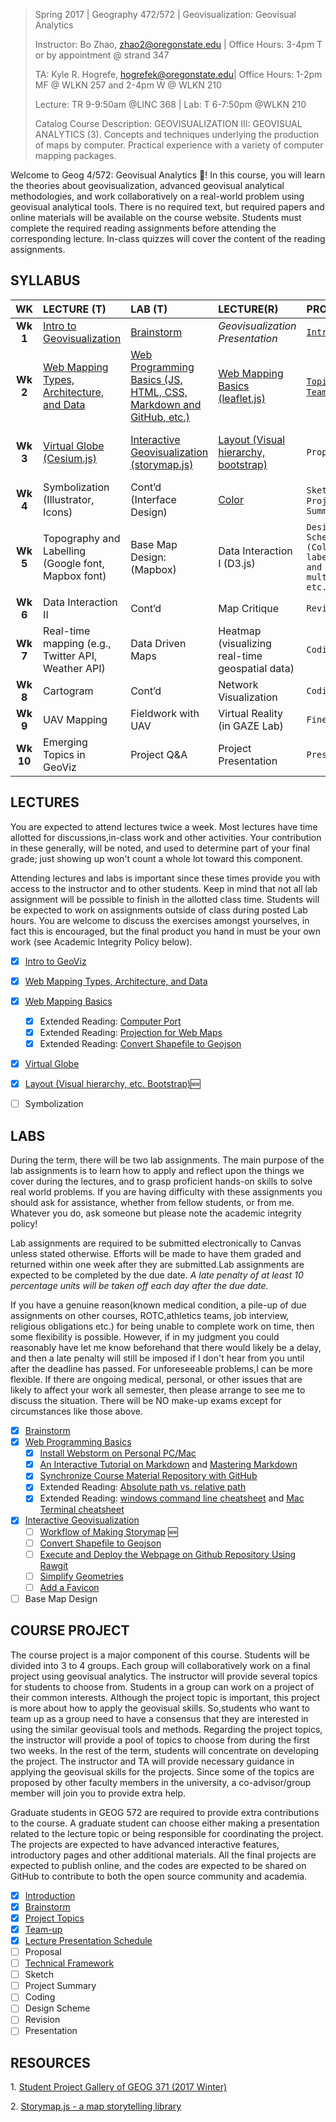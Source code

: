 > Spring 2017 | Geography 472/572 | Geovisualization: Geovisual Analytics
>
> Instructor: Bo Zhao, zhao2@oregonstate.edu | Office Hours: 3-4pm T or by appointment @ strand 347
>
> TA: Kyle R. Hogrefe, hogrefek@oregonstate.edu| Office Hours: 1-2pm MF @ WLKN 257 and 2-4pm W @ WLKN 210
>
> Lecture: TR 9-9:50am @LINC 368 | Lab:  T 6-7:50pm @WLKN 210
>
> Catalog Course Description: GEOVISUALIZATION III: GEOVISUAL ANALYTICS (3). Concepts and techniques underlying the production of maps by computer. Practical experience with a variety of computer mapping packages.

Welcome to Geog 4/572: Geovisual Analytics ​:gift_heart:​! In this course, you will learn the theories about geovisualization, advanced geovisual analytical methodologies, and work collaboratively on a real-world problem using geovisual analytical tools. There is no required text, but required papers and online materials will be available on the course website. Students must complete the required reading assignments before attending the corresponding lecture. In-class quizzes will cover the content of the reading assignments.

## SYLLABUS

|  **WK**   | **LECTURE (T)**                          | **LAB (T)**                              | **LECTURE(R)**                           | **PROJECT**                              | READING                                  |
| :-------: | :--------------------------------------- | :--------------------------------------- | :--------------------------------------- | :--------------------------------------- | :--------------------------------------- |
| **Wk 1**  | [Intro to Geovisualization](wk01/wk01_1_lec01/wk01_1_lec01.pdf) | [Brainstorm](project/brainstorm.md)      | *Geovisualization Presentation*        | [`Introduction`](project/intro.md)       | [W3School Tutorial](wk01/readme.md)      |
| **Wk 2**  | [Web Mapping Types, Architecture, and Data](wk02/wk02_1_lec03/readme.md) | [Web Programming Basics  (JS, HTML, CSS, Markdown and GitHub, etc.)](wk02/wk02_2_lab02/readme.md) | [Web Mapping Basics (leaflet.js)](wk02/wk02_3_lec04/readme.md) | [`Topics`](project/project_topics.md), [`Team-up`](project/team.md) | [Leaflet.js Tutorial](wk02/readme.md)    |
| **Wk 3**  | [Virtual Globe (Cesium.js)](wk03/wk03_1_lec05/readme.md) | [Interactive Geovisualization   (storymap.js)](wk03/wk03_2_lab03) | [Layout (Visual hierarchy, bootstrap)](wk03/wk03_3_lec06)     | `Proposal`                               | [Cesium.js Tutorial, Web Design Principles](wk03/readme.md) :new: |
| **Wk 4**  | Symbolization (Illustrator, Icons)       | Cont’d   (Interface Design)              | [Color](resource/color.md)                                    | `Sketch` & `Project Summary`             | [Map Symbolization, Color](wk04/readme.md) |
| **Wk 5**  | Topography and Labelling  (Google font, Mapbox font) | Base Map Design:   (Mapbox)              | Data Interaction I (D3.js)               | `Design Scheme (Color, label, icon, and multimedia,  etc.)` | [Labelling, Typography, D3.js tutorial](wk05/readme.md) |
| **Wk 6**  | Data Interaction II                      | Cont’d                                   | Map Critique                             | `Revision`                               |                                          |
| **Wk 7**  | Real-time mapping (e.g., Twitter API, Weather API) | Data Driven Maps                         | Heatmap   (visualizing real-time geospatial data) | `Coding`                                 |                                          |
| **Wk 8**  | Cartogram                                | Cont’d                                   | Network Visualization                    | `Coding`                                 |                                          |
| **Wk 9**  | UAV Mapping                              | Fieldwork with UAV                       | Virtual Reality   (in GAZE Lab)          | `Fine-tuning`                            |                                          |
| **Wk 10** | Emerging Topics in GeoViz                | Project Q&A                              | Project Presentation                     | `Presentation`                           |                                          |

## LECTURES

You are expected to attend lectures twice a week. Most lectures have time allotted for discussions,in-class work and other activities. Your contribution in these generally, will be noted, and used to determine part of your final grade; just showing up won't count a whole lot toward this component.

Attending lectures and labs is important since these times provide you with access to the instructor and to other students. Keep in mind that not all lab assignment will be possible to finish in the allotted class time. Students will be expected to work on assignments outside of class during posted Lab hours. You are welcome to discuss the exercises amongst yourselves, in fact this is encouraged, but the final product you hand in must be your own work (see Academic Integrity Policy below).

- [x] [Intro to GeoViz](wk01/wk01_1_lec01/wk01_1_lec01.pdf)

- [x] [Web Mapping Types, Architecture, and Data](wk02/wk02_1_lec03/readme.md)

- [x] [Web Mapping Basics](wk02/wk02_3_lec04/readme.md)
    - [x] Extended Reading: [Computer Port](https://en.wikipedia.org/wiki/Port_(computer_networking))
    - [x] Extended Reading: [Projection for Web Maps](resource/cs.md)
    - [x] Extended Reading: [Convert Shapefile to Geojson](resource/conversion_shp_geojson.md)

- [X] [Virtual Globe](wk03/wk03_1_lec05/readme.md)

- [X] [Layout (Visual hierarchy, etc. Bootstrap)](wk03/wk03_3_lec06):new:

- [ ]  Symbolization

## LABS

During the term, there will be two lab assignments. The main purpose of the lab assignments is to learn how to apply and reflect upon the things we cover during the lectures, and to grasp proficient hands-on skills to solve real world problems. If you are having difficulty with these assignments you should ask for assistance, whether from fellow students, or from me. Whatever you do, ask someone but please note the academic integrity policy!

Lab assignments are required to be submitted electronically to Canvas unless stated otherwise. Efforts will be made to have them graded and returned within one week after they are submitted.Lab assignments are expected to be completed by the due date. *A late penalty of at least 10 percentage units will be taken off each day after the due date.*

If you have a genuine reason(known medical condition, a pile-up of due assignments on other courses, ROTC,athletics teams, job interview, religious obligations etc.) for being unable to complete work on time, then some flexibility is possible. However, if in my judgment you could reasonably have let me know beforehand that there would likely be a delay, and then a late penalty will still be imposed if I don't hear from you until after the deadline has passed. For unforeseeable problems,I can be more flexible. If there are ongoing medical, personal, or other issues that are likely to affect your work all semester, then please arrange to see me to discuss the situation. There will be NO make-up exams except for circumstances like those above.

- [x] [Brainstorm](project/brainstorm.md)
- [x] [Web Programming Basics](wk02/wk02_2_lab02/readme.md)
    - [x] [Install Webstorm on Personal PC/Mac](resource/install_webstorm.md)
    - [x] [An Interactive Tutorial on Markdown](http://www.markdowntutorial.com/) and [Mastering Markdown](https://guides.github.com/features/mastering-markdown/)
    - [x] [Synchronize Course Material Repository with GitHub](resource/sync_with_github.md)
    - [x] Extended Reading: [Absolute path vs. relative path](http://www.coffeecup.com/help/articles/absolute-vs-relative-pathslinks/)
    - [x] Extended Reading: [windows command line cheatsheet](resource/dos_cheatsheet.jpg) and [Mac Terminal cheatsheet](resource/terminal_cheatsheet.jpg)
- [x] [Interactive Geovisualization](wk03/wk03_2_lab03)
   -  [ ] [Workflow of Making Storymap](resource/storymap-workflows.png) :new:
   -  [ ] [Convert Shapefile to Geojson](resource/conversion_shp_geojson.md)
   -  [ ] [Execute and Deploy the Webpage on Github Repository Using Rawgit](http://rawgit.com/)
   -  [ ] [Simplify Geometries](resource/simplify_geometries.md)
   -  [ ] [Add a Favicon](resource/add_favicon.md)
- [ ] Base Map Design

## COURSE PROJECT

The course project is a major component of this course. Students will be divided into 3 to 4 groups. Each group will collaboratively work on a final project using geovisual analytics. The instructor will provide several topics for students to choose from. Students in a group can work on a project of their common interests. Although the project topic is important, this project is more about how to apply the geovisual skills. So,students who want to team up as a group need to have a consensus that they are interested in using the similar geovisual tools and methods. Regarding the project topics, the instructor will provide a pool of topics to choose from during the first two weeks. In the rest of the term, students will concentrate on developing the project. The instructor and TA will provide necessary guidance in applying the geovisual skills for the projects. Since some of the topics are proposed by other faculty members in the university, a co-advisor/group member will join you to provide extra help.

Graduate students in GEOG 572 are required to provide extra contributions to the course. A graduate student can choose either making a presentation related to the lecture topic or being responsible for coordinating the project. The projects are expected to have advanced interactive features, introductory pages and other additional materials. All the final projects are expected to publish online, and the codes are expected to be shared on GitHub to contribute to both the open source community and academia.

- [x] [Introduction](project/intro.md)
- [x] [Brainstorm](project/brainstorm.md)
- [x] [Project Topics](project/project_topics.md)
- [x] [Team-up](project/team.md)
- [x] [Lecture Presentation Schedule](project/lec_presentation.md)
- [ ] Proposal
- [ ] [Technical Framework](project/tech_framework.md)
- [ ] Sketch
- [ ] Project Summary
- [ ] Coding
- [ ] Design Scheme
- [ ] Revision
- [ ] Presentation

## RESOURCES

1\. [Student Project Gallery of GEOG 371 (2017 Winter)](http://cdn.rawgit.com/jakobzhao/project_gallery/master/index.html)

2\. [Storymap.js - a map storytelling library](https://github.com/jakobzhao/storymap)

